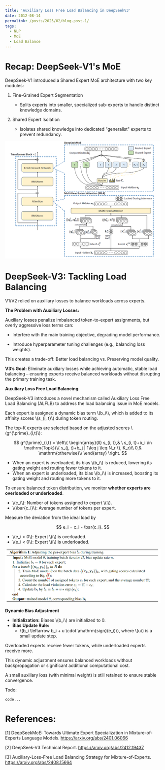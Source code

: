 ```yaml
---
title: 'Auxiliary Loss Free Load Balancing in DeepSeekV3'
date: 2012-08-14
permalink: /posts/2025/02/blog-post-1/
tags:
  - NLP
  - MoE
  - Load Balance
---
```




Recap: DeepSeek-V1's MoE
=====

DeepSeek-V1 introduced a Shared Expert MoE architecture with two key modules:
1. Fine-Grained Expert Segmentation
   - Splits experts into smaller, specialized sub-experts to handle distinct knowledge domains.

2. Shared Expert Isolation

   - Isolates shared knowledge into dedicated "generalist" experts to prevent redundancy.

![](../files/deepseek_moe.png)

DeepSeek-V3: Tackling Load Balancing
====
V1/V2 relied on auxiliary losses to balance workloads across experts.

**The Problem with Auxiliary Losses:**

Auxiliary losses penalize imbalanced token-to-expert assignments, but overly aggressive loss terms can:

- Interfere with the main training objective, degrading model performance.

- Introduce hyperparameter tuning challenges (e.g., balancing loss weights).

This creates a trade-off: Better load balancing vs. Preserving model quality.

**V3’s Goal:**
Eliminate auxiliary losses while achieving automatic, stable load balancing – ensuring experts receive balanced workloads without disrupting the primary training task.




**Auxiliary Loss Free Load Balancing**

DeepSeek-V3 introduces a novel mechanism called Auxiliary Loss Free Load Balancing (ALFLB) to address the load balancing issue in MoE models.


Each expert is assigned a dynamic bias term \\(b_i\\), which is added to its affinity scores \\(s_{i, t}\\) during token routing.

The top-K experts are selected based on the adjusted scores \\(g^{\prime}_{i,t}\\):

$$
g^{\prime}_{i,t} =
\left\{
  \begin{array}{ll}
		s_{i, t},& \ s_{i, t}+b_i \in \mathrm{Topk}(\{ s_{j, t}+b_j | 1\leq j \leq N_r \}, K_r)\\
		0,& \mathrm{otherwise}\\
  \end{array}
\right.
$$

- When an expert is overloaded, its bias \\(b_i\\) is reduced, lowering its gating weight and routing fewer tokens to it.
- When an expert is underloaded, its bias \\(b_i\\) is increased, boosting its gating weight and routing more tokens to it.

To ensure balanced token distribution, we monitor **whether experts are overloaded or underloaded**.

- \\(c_i\\): Number of tokens assigned to expert \\(i\\).
- \\(\bar{c_i}\\): Average number of tokens per expert.

Measure the deviation from the ideal load by 

$$
e_i = c_i - \bar{c_i}.
$$

- \\(e_i > 0\\): Expert \\(i\\) is overloaded.
- \\(e_i < 0\\): Expert \\(i\\) is underloaded.

![](../files/loss-free-balancing.png)

**Dynamic Bias Adjustment**

- **Initialization:** Biases \\(b_i\\) are initialized to 0.
- **Bias Update Rule:**
  - \\(b_i \leftarrow b_i + u \cdot \mathrm{sign}(e_i)\\), where \\(u\\) is a small update step.

Overloaded experts receive fewer tokens, while underloaded experts receive more. 

This dynamic adjustment ensures balanced workloads without backpropagation or significant additional computational cost.

A small auxiliary loss (with minimal weight) is still retained to ensure stable convergence.


Todo:
```
code...
```

References:
=====

[1] DeepSeekMoE: Towards Ultimate Expert Specialization in Mixture-of-Experts Language Models. https://arxiv.org/abs/2401.06066

[2] DeepSeek-V3 Technical Report. https://arxiv.org/abs/2412.19437

[3] Auxiliary-Loss-Free Load Balancing Strategy for Mixture-of-Experts. https://arxiv.org/abs/2408.15664
